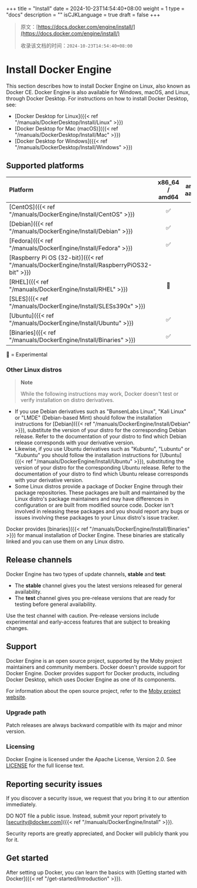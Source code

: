 +++
title = "Install"
date = 2024-10-23T14:54:40+08:00
weight = 1
type = "docs"
description = ""
isCJKLanguage = true
draft = false
+++

> 原文：[https://docs.docker.com/engine/install/](https://docs.docker.com/engine/install/)
>
> 收录该文档的时间：`2024-10-23T14:54:40+08:00`

# Install Docker Engine

This section describes how to install Docker Engine on Linux, also known as Docker CE. Docker Engine is also available for Windows, macOS, and Linux, through Docker Desktop. For instructions on how to install Docker Desktop, see:

- [Docker Desktop for Linux]({{< ref "/manuals/DockerDesktop/Install/Linux" >}})
- [Docker Desktop for Mac (macOS)]({{< ref "/manuals/DockerDesktop/Install/Mac" >}})
- [Docker Desktop for Windows]({{< ref "/manuals/DockerDesktop/Install/Windows" >}})

## Supported platforms

| Platform                                                     | x86_64 / amd64 | arm64 / aarch64 | arm (32-bit) | ppc64le | s390x |
| :----------------------------------------------------------- | :------------: | :-------------: | :----------: | :-----: | :---: |
| [CentOS]({{< ref "/manuals/DockerEngine/Install/CentOS" >}})     |       ✅        |        ✅        |              |    ✅    |       |
| [Debian]({{< ref "/manuals/DockerEngine/Install/Debian" >}})     |       ✅        |        ✅        |      ✅       |    ✅    |       |
| [Fedora]({{< ref "/manuals/DockerEngine/Install/Fedora" >}})     |       ✅        |        ✅        |              |    ✅    |       |
| [Raspberry Pi OS (32-bit)]({{< ref "/manuals/DockerEngine/Install/RaspberryPiOS32-bit" >}}) |                |                 |      ✅       |         |       |
| [RHEL]({{< ref "/manuals/DockerEngine/Install/RHEL" >}})         |       🚧        |        🚧        |              |         |   ✅   |
| [SLES]({{< ref "/manuals/DockerEngine/Install/SLESs390x" >}})         |                |                 |              |         |   ✅   |
| [Ubuntu]({{< ref "/manuals/DockerEngine/Install/Ubuntu" >}})     |       ✅        |        ✅        |      ✅       |    ✅    |   ✅   |
| [Binaries]({{< ref "/manuals/DockerEngine/Install/Binaries" >}}) |       ✅        |        ✅        |      ✅       |         |       |

🚧 = Experimental

### Other Linux distros

> **Note**
>
> 
>
> While the following instructions may work, Docker doesn't test or verify installation on distro derivatives.

- If you use Debian derivatives such as "BunsenLabs Linux", "Kali Linux" or "LMDE" (Debian-based Mint) should follow the installation instructions for [Debian]({{< ref "/manuals/DockerEngine/Install/Debian" >}}), substitute the version of your distro for the corresponding Debian release. Refer to the documentation of your distro to find which Debian release corresponds with your derivative version.
- Likewise, if you use Ubuntu derivatives such as "Kubuntu", "Lubuntu" or "Xubuntu" you should follow the installation instructions for [Ubuntu]({{< ref "/manuals/DockerEngine/Install/Ubuntu" >}}), substituting the version of your distro for the corresponding Ubuntu release. Refer to the documentation of your distro to find which Ubuntu release corresponds with your derivative version.
- Some Linux distros provide a package of Docker Engine through their package repositories. These packages are built and maintained by the Linux distro's package maintainers and may have differences in configuration or are built from modified source code. Docker isn't involved in releasing these packages and you should report any bugs or issues involving these packages to your Linux distro's issue tracker.

Docker provides [binaries]({{< ref "/manuals/DockerEngine/Install/Binaries" >}}) for manual installation of Docker Engine. These binaries are statically linked and you can use them on any Linux distro.

## Release channels

Docker Engine has two types of update channels, **stable** and **test**:

- The **stable** channel gives you the latest versions released for general availability.
- The **test** channel gives you pre-release versions that are ready for testing before general availability.

Use the test channel with caution. Pre-release versions include experimental and early-access features that are subject to breaking changes.

## Support

Docker Engine is an open source project, supported by the Moby project maintainers and community members. Docker doesn't provide support for Docker Engine. Docker provides support for Docker products, including Docker Desktop, which uses Docker Engine as one of its components.

For information about the open source project, refer to the [Moby project website](https://mobyproject.org/).

### Upgrade path

Patch releases are always backward compatible with its major and minor version.

### Licensing

Docker Engine is licensed under the Apache License, Version 2.0. See [LICENSE](https://github.com/moby/moby/blob/master/LICENSE) for the full license text.

## Reporting security issues

If you discover a security issue, we request that you bring it to our attention immediately.

DO NOT file a public issue. Instead, submit your report privately to [security@docker.com]({{< ref "/manuals/DockerEngine/Install" >}}).

Security reports are greatly appreciated, and Docker will publicly thank you for it.

## Get started

After setting up Docker, you can learn the basics with [Getting started with Docker]({{< ref "/get-started/Introduction" >}}).
